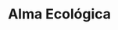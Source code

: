 ---
title: Alma Ecológica
region: Alorcón
web: "#"
address: Av. del Oeste, 27. 28922
phone: +34 91 126 11 47
img_path: /img/cards-tiendas/alma-ecologica-en-alcorcon.jpg
twitter:
facebook: tiendaalmaecologica
instagram: 
---